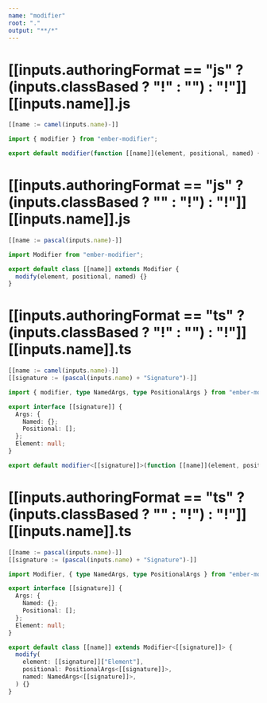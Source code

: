 ```yaml
---
name: "modifier"
root: "."
output: "**/*"
---
```


# [[inputs.authoringFormat == "js" ? (inputs.classBased ? "!" : "") : "!"]][[inputs.name]].js

```js
[[name := camel(inputs.name)-]]

import { modifier } from "ember-modifier";

export default modifier(function [[name]](element, positional, named) {});

```

# [[inputs.authoringFormat == "js" ? (inputs.classBased ? "" : "!") : "!"]][[inputs.name]].js

```js
[[name := pascal(inputs.name)-]]

import Modifier from "ember-modifier";

export default class [[name]] extends Modifier {
  modify(element, positional, named) {}
}

```

# [[inputs.authoringFormat == "ts" ? (inputs.classBased ? "!" : "") : "!"]][[inputs.name]].ts

```ts
[[name := camel(inputs.name)-]]
[[signature := (pascal(inputs.name) + "Signature")-]]

import { modifier, type NamedArgs, type PositionalArgs } from "ember-modifier";

export interface [[signature]] {
  Args: {
    Named: {};
    Positional: [];
  };
  Element: null;
}

export default modifier<[[signature]]>(function [[name]](element, positional, named) {});

```

# [[inputs.authoringFormat == "ts" ? (inputs.classBased ? "" : "!") : "!"]][[inputs.name]].ts

```ts
[[name := pascal(inputs.name)-]]
[[signature := (pascal(inputs.name) + "Signature")-]]

import Modifier, { type NamedArgs, type PositionalArgs } from "ember-modifier";

export interface [[signature]] {
  Args: {
    Named: {};
    Positional: [];
  };
  Element: null;
}

export default class [[name]] extends Modifier<[[signature]]> {
  modify(
    element: [[signature]]["Element"],
    positional: PositionalArgs<[[signature]]>,
    named: NamedArgs<[[signature]]>,
  ) {}
}

```
